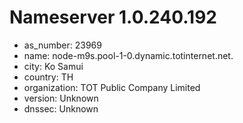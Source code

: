 # Nameserver 1.0.240.192

* as_number: 23969
* name: node-m9s.pool-1-0.dynamic.totinternet.net.
* city: Ko Samui
* country: TH
* organization: TOT Public Company Limited
* version: Unknown
* dnssec: Unknown
